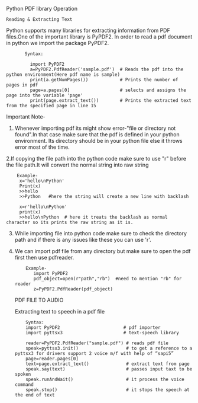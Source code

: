 Python PDF library Operation
                    
                    
                    
    Reading & Extracting Text
    
   Python supports many libraries for extracting information from PDF files.One of the important library is PyPDF2.
   In order to read a pdf document in python we import the package PyPDF2.
           
           Syntax:
       
             import PyPDF2
             a=PyPDF2.PdfReader('sample.pdf')  # Reads the pdf into the python environment(Here pdf name is sample)
             print(a.getNumPages())            # Prints the number of pages in pdf
             page=a.pages[0]                   # selects and assigns the page into the variable 'page'
             print(page.extract_text())        # Prints the extracted text from the specified page in line 15
             
   Important Note-
     
   1. Whenever importing pdf its might show error-"file or directory not found".In that case make sure that the pdf is defined in your python environment.
   Its directory should be in your python file else it throws error most of the time.
   
   2.If copying the file path into the python code make sure to use "r" before the file path.It will convert the normal string into raw string
        
        Example-
         x='hello\nPython'
         Print(x)
         >>hello
         >>Python   #here the string will create a new line with backlash
         
         x=r'hello\nPython'
         print(x)
         >>hello\nPython  # here it treats the backlash as normal character so its prints the raw string as it is.
         
   3. While importing file into python code make sure to check the directory path and if there is any issues like these you can use 'r'.
   
   4. We can import pdf file from any directory but make sure to open the pdf first then use pdfreader.
        
        
              Example-
                 import PyPDF2
                 pdf_object=open(r"path","rb")  #need to mention "rb" for reader
                 z=PyPDF2.PdfReader(pdf_object)
            
         
         
         PDF FILE TO AUDIO
         
        Extracting text to speech in a pdf file
            
              Syntax:
              import PyPDF2                        # pdf importer
              import pyttsx3                       # text-speech library

              reader=PyPDF2.PdfReader("sample.pdf") # reads pdf file
              speak=pyttsx3.init()                  # to get a reference to a pyttsx3 for drivers support 2 voice m/f with help of “sapi5”      
              page=reader.pages[0]
              text=page.extract_text()              # extract text from page
              speak.say(text)                       # passes input taxt to be spoken
              speak.runAndWait()                    # it process the voice command
              speak.stop()                          # it stops the speech at the end of text
            
